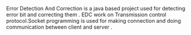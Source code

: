 Error Detection And Correction is a java based project used for detecting error bit and correcting them . EDC work on Transmission control protocol.Socket programming is used for making connection and doing communication between client and server .
